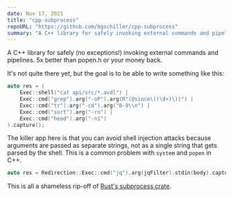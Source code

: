 ```yaml
---
date: Nov 17, 2021
title: "cpp-subprocess"
repoURL: "https://github.com/bgschiller/cpp-subprocess"
summary: "A C++ library for safely invoking external commands and pipelines."
---
```


A C++ library for safely (no exceptions!) invoking external commands and pipelines. 5x better than popen.h or your money back.

It's not quite there yet, but the goal is to be able to write something like this:

```cpp
auto res = (
    Exec::shell("cat api/src/*.avdl") |
    Exec::cmd("grep").arg("-oP").arg(R"(@since\((\d+)\))") |
    Exec::cmd("tr").arg("-cd").arg("0-9\\n") |
    Exec::cmd("sort").arg("-rn") |
    Exec::cmd("head").arg("-n1")
).capture();
```

The killer app here is that you can avoid shell injection attacks because arguments are passed as separate strings, not as a single string that gets parsed by the shell. This is a common problem with `system` and `popen` in C++.

```cpp
auto res = Redirection::Exec::cmd("jq").arg(jqFilter).stdin(body).capture();
```

This is all a shameless rip-off of [Rust's subprocess crate](https://docs.rs/subprocess/latest/subprocess/).
